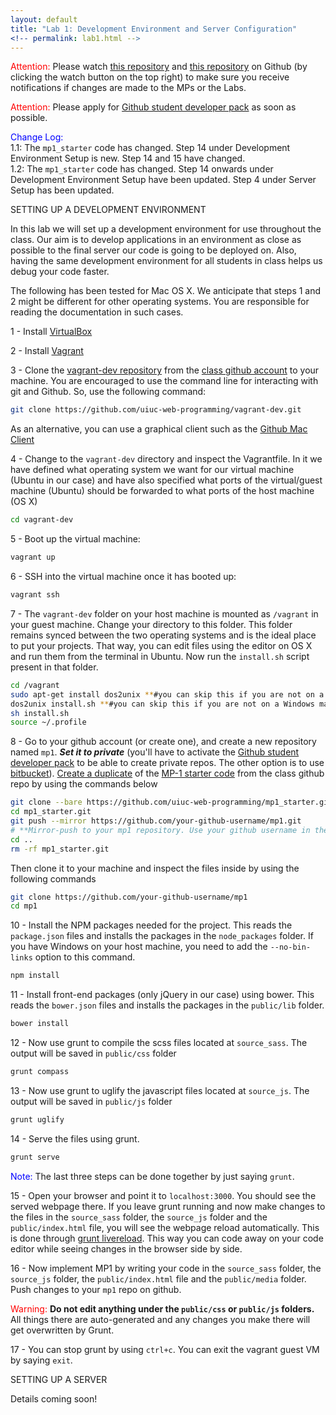 ```yaml
---
layout: default
title: "Lab 1: Development Environment and Server Configuration"
<!-- permalink: lab1.html -->
---
```

<span style="color: red"> Attention: </span> Please watch [this repository](https://github.com/uiuc-web-programming/fa2016) and [this repository](https://github.com/uiuc-web-programming/mp1_starter) on Github (by clicking the watch button on the top right) to make sure you receive notifications if changes are made to the MPs or the Labs.

<span style="color: red"> Attention: </span> Please apply for [Github student developer pack](https://education.github.com/pack) as soon as possible.

<span style="color: blue"> Change Log:</span><br>
1.1: The `mp1_starter` code has changed. Step 14 under Development Environment Setup is new. Step 14 and 15 have changed. <br>
1.2: The `mp1_starter` code has changed. Step 14 onwards under Development Environment Setup have been updated. Step 4 under Server Setup has been updated.


<!-- ###Setting up a Development Environment -->
<span class="section-heading">SETTING UP A DEVELOPMENT ENVIRONMENT</span>

In this lab we will set up a development environment for use throughout the class. Our aim is to develop applications in an environment as close as possible to the final server our code is going to be deployed on. Also, having the same development environment for all students in class helps us debug your code faster.

The following has been tested for Mac OS X. We anticipate that steps 1 and 2 might be different for other operating systems. You are responsible for reading the documentation in such cases.

1 - Install [VirtualBox](https://www.virtualbox.org/)

2 - Install [Vagrant](https://www.vagrantup.com/)

3 -  Clone the [vagrant-dev repository](https://github.com/uiuc-web-programming/vagrant-dev.git) from the [class github account](https://github.com/uiuc-web-programming/) to your machine. You are encouraged to use the command line for interacting with git and Github. So, use the following command:

```bash
git clone https://github.com/uiuc-web-programming/vagrant-dev.git
```
As an alternative, you can use a graphical client such as the [Github Mac Client](https://mac.github.com/)

4 - Change to the `vagrant-dev` directory and inspect the Vagrantfile. In it we have defined what operating system we want for our virtual machine (Ubuntu in our case) and have also specified what ports of the virtual/guest machine (Ubuntu) should be forwarded to what ports of the host machine (OS X)

```bash
cd vagrant-dev
```

5 - Boot up the virtual machine:

```bash
vagrant up
```
6 - SSH into the virtual machine once it has booted up:

```bash
vagrant ssh
```

7 - The `vagrant-dev` folder on your host machine is mounted as `/vagrant` in your guest machine. Change your directory to this folder. This folder remains synced between the two operating systems and is the ideal place to put your projects. That way, you can edit files using the editor on OS X and run them from the terminal in Ubuntu. Now run the `install.sh` script present in that folder.

```bash
cd /vagrant
sudo apt-get install dos2unix **#you can skip this if you are not on a Windows machine**
dos2unix install.sh **#you can skip this if you are not on a Windows machine**
sh install.sh
source ~/.profile
```
8 - Go to your github account (or create one), and create a new repository named `mp1`. ***Set it to private*** (you'll have to activate the [Github student developer pack](https://education.github.com/pack) to be able to create private repos. The other option is to use [bitbucket](https://bitbucket.org/)). [Create a duplicate](https://help.github.com/articles/duplicating-a-repository/) of the [MP-1 starter code](https://github.com/uiuc-web-programming/mp1_starter) from the class github repo by using the commands below

```bash
git clone --bare https://github.com/uiuc-web-programming/mp1_starter.git
cd mp1_starter.git
git push --mirror https://github.com/your-github-username/mp1.git
# **Mirror-push to your mp1 repository. Use your github username in the URL. Change the URL if you're using bitbucket.**
cd ..
rm -rf mp1_starter.git
```
Then clone it to your machine and inspect the files inside by using the following commands

```bash
git clone https://github.com/your-github-username/mp1
cd mp1
```

10 - Install the NPM packages needed for the project. This reads the `package.json` files and installs the packages in the `node_packages` folder. If you have Windows on your host machine, you need to add the `--no-bin-links` option to this command.

```bash
npm install
```

11 - Install front-end packages (only jQuery in our case) using bower. This reads the `bower.json` files and installs the packages in the `public/lib` folder.

```bash
bower install
```

12 - Now use grunt to compile the scss files located at `source_sass`. The output will be saved in `public/css` folder

```bash
grunt compass
```
13 - Now use grunt to uglify the javascript files located at `source_js`. The output will be saved in `public/js` folder

```bash
grunt uglify
```

14 - Serve the files using grunt.

```bash
grunt serve
```
<span style="color: blue"> Note: </span> The last three steps can be done together by just saying `grunt`.

15 - Open your browser and point it to `localhost:3000`. You should see the served webpage there. If you leave grunt running and now make changes to the files in the `source_sass` folder, the `source_js` folder and the `public/index.html` file, you will see the webpage reload automatically. This is done through [grunt livereload](https://github.com/gruntjs/grunt-contrib-watch#optionslivereload). This way you can code away on your code editor while seeing changes in the browser side by side.

16 - Now implement MP1 by writing your code in the `source_sass` folder, the `source_js` folder, the `public/index.html` file and the `public/media` folder. Push changes to your `mp1` repo on github.

<span style="color: red"> Warning: </span>  **Do not edit anything under the `public/css` or `public/js` folders.** All things there are auto-generated and any changes you make there will get overwritten by Grunt.

17 - You can stop grunt by using `ctrl+c`. You can exit the vagrant guest VM by saying `exit`.

<span class="section-heading">SETTING UP A SERVER</span>

Details coming soon!
